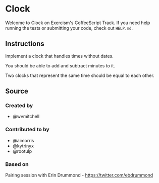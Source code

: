 # Clock

Welcome to Clock on Exercism's CoffeeScript Track.
If you need help running the tests or submitting your code, check out `HELP.md`.

## Instructions

Implement a clock that handles times without dates.

You should be able to add and subtract minutes to it.

Two clocks that represent the same time should be equal to each other.

## Source

### Created by

- @wvmitchell

### Contributed to by

- @aimorris
- @kytrinyx
- @rootulp

### Based on

Pairing session with Erin Drummond - https://twitter.com/ebdrummond